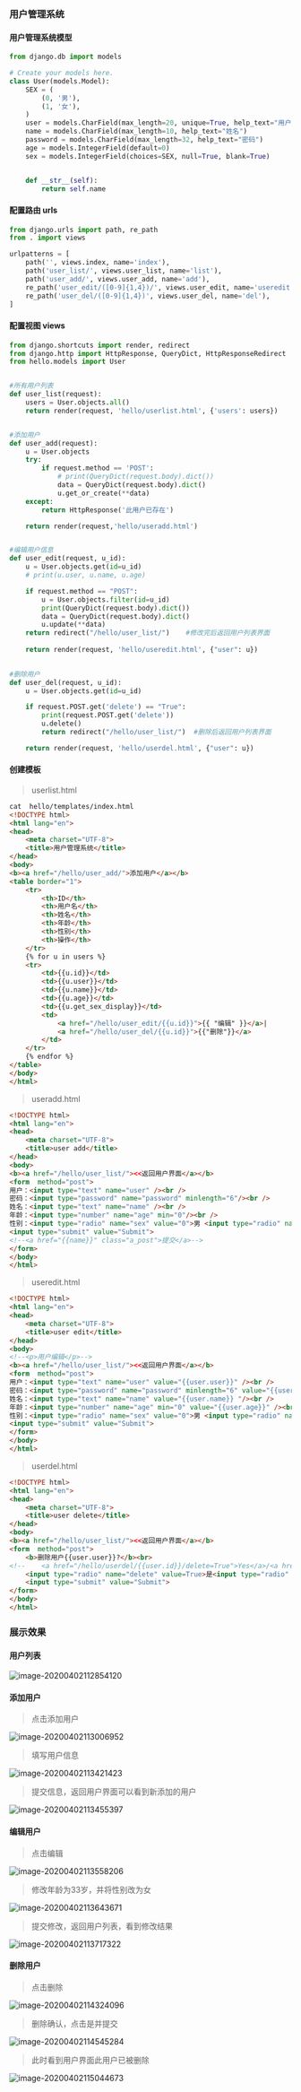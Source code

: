 ### 用户管理系统

#### 用户管理系统模型

```python
from django.db import models

# Create your models here.
class User(models.Model):
    SEX = (
        (0, '男'),
        (1, '女'),
    )
    user = models.CharField(max_length=20, unique=True, help_text="用户名")
    name = models.CharField(max_length=10, help_text="姓名")
    password = models.CharField(max_length=32, help_text="密码")
    age = models.IntegerField(default=0)
    sex = models.IntegerField(choices=SEX, null=True, blank=True)


    def __str__(self):
        return self.name

```

#### 配置路由 urls

```python
from django.urls import path, re_path
from . import views

urlpatterns = [
    path('', views.index, name='index'),
    path('user_list/', views.user_list, name='list'),
    path('user_add/', views.user_add, name='add'),
    re_path('user_edit/([0-9]{1,4})/', views.user_edit, name='useredit'),
    re_path('user_del/([0-9]{1,4})', views.user_del, name='del'),
]
```

#### 配置视图 views

```python
from django.shortcuts import render, redirect
from django.http import HttpResponse, QueryDict, HttpResponseRedirect
from hello.models import User


#所有用户列表
def user_list(request):
    users = User.objects.all()
    return render(request, 'hello/userlist.html', {'users': users})


#添加用户
def user_add(request):
    u = User.objects
    try:
        if request.method == 'POST':
            # print(QueryDict(request.body).dict())
            data = QueryDict(request.body).dict()
            u.get_or_create(**data)
    except:
        return HttpResponse('此用户已存在')

    return render(request,'hello/useradd.html')


#编辑用户信息
def user_edit(request, u_id):
    u = User.objects.get(id=u_id)
    # print(u.user, u.name, u.age)

    if request.method == "POST":
        u = User.objects.filter(id=u_id)
        print(QueryDict(request.body).dict())
        data = QueryDict(request.body).dict()
        u.update(**data)
	return redirect("/hello/user_list/")	#修改完后返回用户列表界面
      
    return render(request, 'hello/useredit.html', {"user": u})
    

#删除用户
def user_del(request, u_id):
    u = User.objects.get(id=u_id)

    if request.POST.get('delete') == "True":
        print(request.POST.get('delete'))
        u.delete()
        return redirect("/hello/user_list/")  #删除后返回用户列表界面

    return render(request, 'hello/userdel.html', {"user": u})
```

#### 创建模板 

> userlist.html

```html
cat  hello/templates/index.html
<!DOCTYPE html>
<html lang="en">
<head>
    <meta charset="UTF-8">
    <title>用户管理系统</title>
</head>
<body>
<b><a href="/hello/user_add/">添加用户</a></b>
<table border="1">
    <tr>
        <th>ID</th>
        <th>用户名</th>
        <th>姓名</th>
        <th>年龄</th>
        <th>性别</th>
        <th>操作</th>
    </tr>
    {% for u in users %}
    <tr>
        <td>{{u.id}}</td>
        <td>{{u.user}}</td>
        <td>{{u.name}}</td>
        <td>{{u.age}}</td>
        <td>{{u.get_sex_display}}</td>
        <td>
            <a href="/hello/user_edit/{{u.id}}">{{ "编辑" }}</a>|
            <a href="/hello/user_del/{{u.id}}">{{"删除"}}</a>
        </td>
    </tr>
    {% endfor %}
</table>
</body>
</html>
```

> useradd.html

```html
<!DOCTYPE html>
<html lang="en">
<head>
    <meta charset="UTF-8">
    <title>user add</title>
</head>
<body>
<b><a href="/hello/user_list/"><<返回用户界面</a></b>
<form  method="post">
用户：<input type="text" name="user" /><br />
密码：<input type="password" name="password" minlength="6"/><br />
姓名：<input type="text" name="name" /><br />
年龄：<input type="number" name="age" min="0"/><br />
性别：<input type="radio" name="sex" value="0">男 <input type="radio" name="sex" value="1">女<br />
<input type="submit" value="Submit">
<!--<a href="{{name}}" class="a_post">提交</a>-->
</form>
</body>
</html>
```

> useredit.html

```html
<!DOCTYPE html>
<html lang="en">
<head>
    <meta charset="UTF-8">
    <title>user edit</title>
</head>
<body>
<!--<p>用户编辑</p>-->
<b><a href="/hello/user_list/"><<返回用户界面</a></b>
<form  method="post">
用户：<input type="text" name="user" value="{{user.user}}" /><br />
密码：<input type="password" name="password" minlength="6" value="{{user.password}} "/><br />
姓名：<input type="text" name="name" value="{{user.name}} "/><br />
年龄：<input type="number" name="age" min="0" value="{{user.age}}" /><br />
性别：<input type="radio" name="sex" value="0">男 <input type="radio" name="sex" value="1">女<br />
<input type="submit" value="Submit">
</form>
</body>
</html>
```

> userdel.html

```html
<!DOCTYPE html>
<html lang="en">
<head>
    <meta charset="UTF-8">
    <title>user delete</title>
</head>
<body>
<b><a href="/hello/user_list/"><<返回用户界面</a></b>
<form  method="post">
    <b>删除用户{{user.user}}?</b><br>
<!--    <a href="/hello/userdel/{{user.id}}/delete=True">Yes</a>/<a href="/hello/userlist/">No</a>-->
    <input type="radio" name="delete" value=True>是<input type="radio" name="delete" value=False>否
    <input type="submit" value="Submit">
</form>
</body>
</html>
```

### 展示效果

#### 用户列表

![image-20200402112854120](https://github.com/MagePY27/P27N32-SunHao/blob/master/day02/devops/static/img/image-20200402112854120.png ) 

#### 添加用户

> 点击添加用户

![image-20200402113006952](https://github.com/MagePY27/P27N32-SunHao/blob/master/day02/devops/static/img/image-20200402113006952.png)	

> 填写用户信息

![image-20200402113421423](https://github.com/MagePY27/P27N32-SunHao/blob/master/day02/devops/static/img/image-20200402113421423.png)	

> 提交信息，返回用户界面可以看到新添加的用户

![image-20200402113455397](https://github.com/MagePY27/P27N32-SunHao/blob/master/day02/devops/static/img/image-20200402113455397.png)		

#### 编辑用户

> 点击编辑

![image-20200402113558206](https://github.com/MagePY27/P27N32-SunHao/blob/master/day02/devops/static/img/image-20200402113558206.png)	

> 修改年龄为33岁，并将性别改为女	

![image-20200402113643671](https://github.com/MagePY27/P27N32-SunHao/blob/master/day02/devops/static/img/image-20200402113643671.png)	

> 提交修改，返回用户列表，看到修改结果	

![image-20200402113717322](https://github.com/MagePY27/P27N32-SunHao/blob/master/day02/devops/static/img/image-20200402113717322.png)		

#### 删除用户

> 点击删除

![image-20200402114324096](https://github.com/MagePY27/P27N32-SunHao/blob/master/day02/devops/static/img/image-20200402114324096.png)	

> 删除确认，点击是并提交

![image-20200402114545284](https://github.com/MagePY27/P27N32-SunHao/blob/master/day02/devops/static/img/image-20200402114545284.png)	

> 此时看到用户界面此用户已被删除

![image-20200402115044673](https://github.com/MagePY27/P27N32-SunHao/blob/master/day02/devops/static/img/image-20200402115044673.png)		

